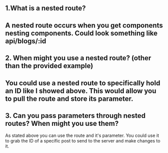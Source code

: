 ## 1.What is a nested route?
A nested route occurs when you get components nesting components. Could look something like api/blogs/:id
---
## 2. When might you use a nested route? (other than the provided example)
You could use a nested route to specifically hold an ID like I showed above. This would allow you to pull the route and store its parameter.
---
## 3. Can you pass parameters through nested routes? When might you use them?
As stated above you can use the route and it's parameter. You could use it to grab the ID of a specific post to send to the server and make changes to it.